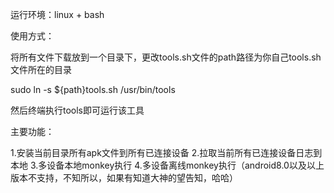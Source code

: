 运行环境：linux + bash

使用方式：

将所有文件下载放到一个目录下，更改tools.sh文件的path路径为你自己tools.sh文件所在的目录

sudo ln -s ${path}tools.sh /usr/bin/tools

然后终端执行tools即可运行该工具

主要功能：

1.安装当前目录所有apk文件到所有已连接设备
2.拉取当前所有已连接设备日志到本地
3.多设备本地monkey执行
4.多设备离线monkey执行（android8.0以及以上版本不支持，不知所以，如果有知道大神的望告知，哈哈）
